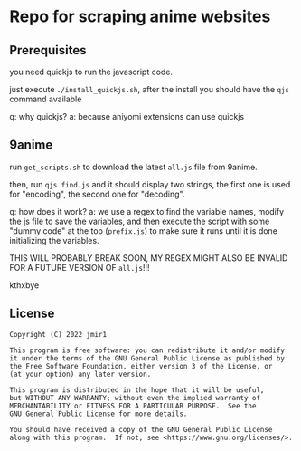 # Repo for scraping anime websites

## Prerequisites

you need quickjs to run the javascript code.  

just execute `./install_quickjs.sh`, after the install you should have the `qjs` command available  

q: why quickjs? a: because aniyomi extensions can use quickjs

## 9anime

run `get_scripts.sh` to download the latest `all.js` file from 9anime.  

then, run `qjs find.js` and it should display two strings, the first one is used for "encoding", the second one for "decoding".  

q: how does it work? a: we use a regex to find the variable names, modify the js file to save the variables, and then execute the script with some "dummy code" at the top (`prefix.js`) to make sure it runs until it is done initializing the variables.  

THIS WILL PROBABLY BREAK SOON, MY REGEX MIGHT ALSO BE INVALID FOR A FUTURE VERSION OF `all.js`!!!  

kthxbye

## License

    Copyright (C) 2022 jmir1

    This program is free software: you can redistribute it and/or modify
    it under the terms of the GNU General Public License as published by
    the Free Software Foundation, either version 3 of the License, or
    (at your option) any later version.

    This program is distributed in the hope that it will be useful,
    but WITHOUT ANY WARRANTY; without even the implied warranty of
    MERCHANTABILITY or FITNESS FOR A PARTICULAR PURPOSE.  See the
    GNU General Public License for more details.

    You should have received a copy of the GNU General Public License
    along with this program.  If not, see <https://www.gnu.org/licenses/>.
